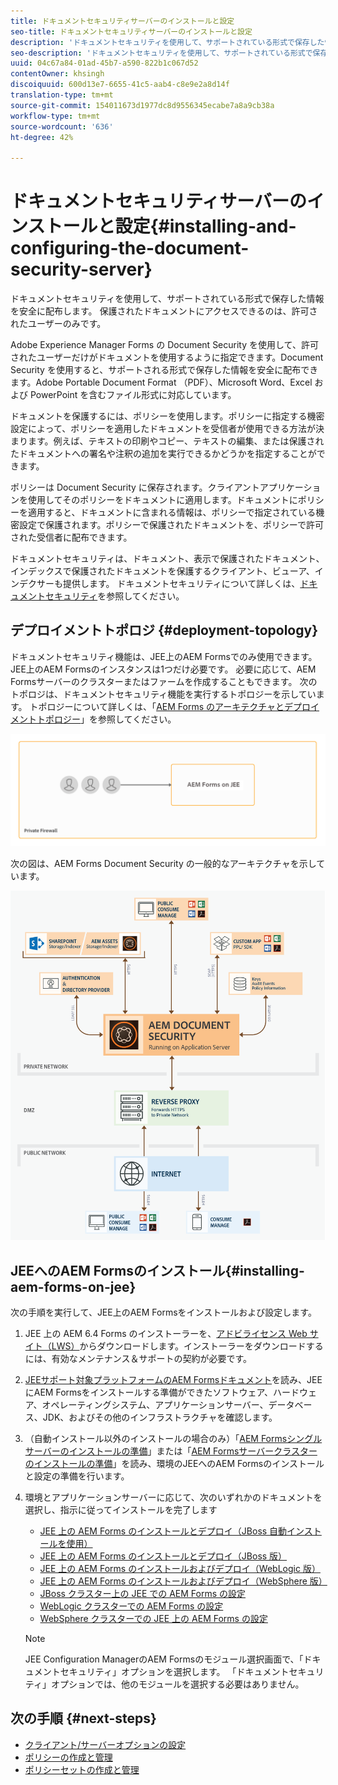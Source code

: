 ```yaml
---
title: ドキュメントセキュリティサーバーのインストールと設定
seo-title: ドキュメントセキュリティサーバーのインストールと設定
description: 'ドキュメントセキュリティを使用して、サポートされている形式で保存した情報を安全に配布します。 保護されたドキュメントにアクセスできるのは、許可されたユーザーのみです。 '
seo-description: 'ドキュメントセキュリティを使用して、サポートされている形式で保存した情報を安全に配布します。 保護されたドキュメントにアクセスできるのは、許可されたユーザーのみです。 '
uuid: 04c67a84-01ad-45b7-a590-822b1c067d52
contentOwner: khsingh
discoiquuid: 600d13e7-6655-41c5-aab4-c8e9e2a8d14f
translation-type: tm+mt
source-git-commit: 154011673d1977dc8d9556345ecabe7a8a9cb38a
workflow-type: tm+mt
source-wordcount: '636'
ht-degree: 42%

---
```



# ドキュメントセキュリティサーバーのインストールと設定{#installing-and-configuring-the-document-security-server}

ドキュメントセキュリティを使用して、サポートされている形式で保存した情報を安全に配布します。 保護されたドキュメントにアクセスできるのは、許可されたユーザーのみです。

Adobe Experience Manager Forms の Document Security を使用して、許可されたユーザーだけがドキュメントを使用するように指定できます。Document Security を使用すると、サポートされる形式で保存した情報を安全に配布できます。Adobe Portable Document Format （PDF）、Microsoft Word、Excel および PowerPoint を含むファイル形式に対応しています。

ドキュメントを保護するには、ポリシーを使用します。ポリシーに指定する機密設定によって、ポリシーを適用したドキュメントを受信者が使用できる方法が決まります。例えば、テキストの印刷やコピー、テキストの編集、または保護されたドキュメントへの署名や注釈の追加を実行できるかどうかを指定することができます。

ポリシーは Document Security に保存されます。クライアントアプリケーションを使用してそのポリシーをドキュメントに適用します。ドキュメントにポリシーを適用すると、ドキュメントに含まれる情報は、ポリシーで指定されている機密設定で保護されます。ポリシーで保護されたドキュメントを、ポリシーで許可された受信者に配布できます。

ドキュメントセキュリティは、ドキュメント、表示で保護されたドキュメント、インデックスで保護されたドキュメントを保護するクライアント、ビューア、インデクサーも提供します。 ドキュメントセキュリティについて詳しくは、[ドキュメントセキュリティ](/help/forms/using/admin-help/document-security.md)を参照してください。

## デプロイメントトポロジ  {#deployment-topology}

ドキュメントセキュリティ機能は、JEE上のAEM Formsでのみ使用できます。 JEE上のAEM Formsのインスタンスは1つだけ必要です。 必要に応じて、AEM Formsサーバーのクラスターまたはファームを作成することもできます。 次のトポロジは、ドキュメントセキュリティ機能を実行するトポロジーを示しています。 トポロジーについて詳しくは、「[AEM Forms のアーキテクチャとデプロイメントトポロジー](aem-forms-architecture-deployment.md)」を参照してください。

<!--fix above link-->

![](do-not-localize/document-security-server_topology.png)

次の図は、AEM Forms Document Security の一般的なアーキテクチャを示しています。

![](do-not-localize/document-security-typical-environment.png)

## JEEへのAEM Formsのインストール{#installing-aem-forms-on-jee}

次の手順を実行して、JEE上のAEM Formsをインストールおよび設定します。

1. JEE 上の AEM 6.4 Forms のインストーラーを、[アドビライセンス Web サイト（LWS）](https://licensing.adobe.com/)からダウンロードします。インストーラーをダウンロードするには、有効なメンテナンス＆サポートの契約が必要です。
1. [JEEサポート対象プラットフォームのAEM Formsドキュメント](/help/forms/using/aem-forms-jee-supported-platforms.md)を読み、JEEにAEM Formsをインストールする準備ができたソフトウェア、ハードウェア、オペレーティングシステム、アプリケーションサーバー、データベース、JDK、およびその他のインフラストラクチャを確認します。
1. （自動インストール以外のインストールの場合のみ）「[AEM Formsシングルサーバーのインストールの準備](https://www.adobe.com/go/learn_aemforms_prepareInstallsingle_64)」または「[AEM Formsサーバークラスターのインストールの準備](https://www.adobe.com/go/learn_aemforms_prepareInstallcluster_64)」を読み、環境のJEEへのAEM Formsのインストールと設定の準備を行います。
1. 環境とアプリケーションサーバーに応じて、次のいずれかのドキュメントを選択し、指示に従ってインストールを完了します

   * [JEE 上の AEM Forms のインストールとデプロイ（JBoss 自動インストールを使用）](https://www.adobe.com/go/learn_aemforms_installTurnkey_64)
   * [JEE 上の AEM Forms のインストールとデプロイ（JBoss 版）](https://www.adobe.com/go/learn_aemforms_installJBoss_64)
   * [JEE 上の AEM Forms のインストールおよびデプロイ（WebLogic 版）](https://www.adobe.com/go/learn_aemforms_installWebLogic_64)
   * [JEE 上の AEM Forms のインストールおよびデプロイ（WebSphere 版）](https://www.adobe.com/go/learn_aemforms_installWebSphere_64)
   * [JBoss クラスター上の JEE での AEM Forms の設定](https://www.adobe.com/go/learn_aemforms_clusterJBoss_64)
   * [WebLogic クラスターでの AEM Forms の設定](https://www.adobe.com/go/learn_aemforms_clusterWebLogic_64)
   * [WebSphere クラスターでの JEE 上の AEM Forms の設定](https://www.adobe.com/go/learn_aemforms_clusterWebSphere_64)

   >[!NOTE]
   >
   >JEE Configuration ManagerのAEM Formsのモジュール選択画面で、「ドキュメントセキュリティ」オプションを選択します。 「ドキュメントセキュリティ」オプションでは、他のモジュールを選択する必要はありません。

## 次の手順 {#next-steps}

* [クライアント/サーバーオプションの設定](/help/forms/using/admin-help/configuring-client-server-options.md)
* [ポリシーの作成と管理](/help/forms/using/admin-help/creating-policies.md)
* [ポリシーセットの作成と管理](/help/forms/using/admin-help/creating-policy-sets.md)
